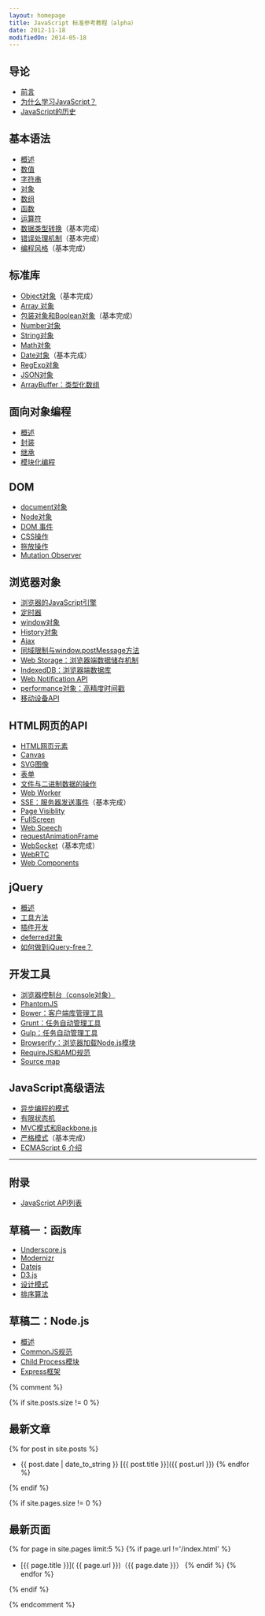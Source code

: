 ```yaml
---
layout: homepage
title: JavaScript 标准参考教程（alpha）
date: 2012-11-18
modifiedOn: 2014-05-18
---
```

	
<h2 id="introduction">导论</h2>

- [前言](introduction/preface.html)
- [为什么学习JavaScript？](introduction/why.html)
- [JavaScript的历史](introduction/history.html)

<h2 id="grammar">基本语法</h2>

- [概述](grammar/basic.html)
- [数值](grammar/number.html)
- [字符串](grammar/string.html)
- [对象](grammar/object.html)
- [数组](grammar/array.html)
- [函数](grammar/function.html)
- [运算符](grammar/operator.html)		
- [数据类型转换](grammar/conversion.html)（基本完成）
- [错误处理机制](grammar/error.html)（基本完成）
- [编程风格](grammar/style.html)（基本完成）

<h2 id="stdlib">标准库</h2>

- [Object对象](stdlib/object.html)（基本完成）
- [Array 对象](stdlib/array.html)
- [包装对象和Boolean对象](stdlib/wrapper.html)（基本完成）
- [Number对象](stdlib/number.html)
- [String对象](stdlib/string.html)
- [Math对象](stdlib/math.html)
- [Date对象](stdlib/date.html)（基本完成）
- [RegExp对象](stdlib/regexp.html)
- [JSON对象](stdlib/json.html)
- [ArrayBuffer：类型化数组](stdlib/arraybuffer.html)

<h2 id="oop">面向对象编程</h2>

- [概述](oop/basic.html)
- [封装](oop/encapsulation.html)
- [继承](oop/inheritance.html)
- [模块化编程](oop/module.html)

<h2 id="dom">DOM</h2>

- [document对象](dom/document.html)
- [Node对象](dom/node.html)
- [DOM 事件](dom/event.html)
- [CSS操作](dom/css.html)
- [拖放操作](dom/dragndrop.html)
- [Mutation Observer](dom/mutationobserver.html)

<h2 id="bom">浏览器对象</h2>

- [浏览器的JavaScript引擎](bom/engine.html)
- [定时器](bom/timer.html)
- [window对象](bom/window.html)
- [History对象](bom/history.html)
- [Ajax](bom/ajax.html)
- [同域限制与window.postMessage方法](bom/windowpostmessage.html)
- [Web Storage：浏览器端数据储存机制](bom/webstorage.html)
- [IndexedDB：浏览器端数据库](bom/indexeddb.html)
- [Web Notification API](bom/notification.html)
- [performance对象：高精度时间戳](bom/performance.html)
- [移动设备API](bom/mobile.html)
		
<h2 id="htmlapi">HTML网页的API</h2>

- [HTML网页元素](htmlapi/elements.html)
- [Canvas](htmlapi/canvas.html)
- [SVG图像](htmlapi/svg.html)
- [表单](htmlapi/form.html)
- [文件与二进制数据的操作](htmlapi/file.html)
- [Web Worker](htmlapi/webworker.html)
- [SSE：服务器发送事件](htmlapi/eventsource.html)（基本完成）
- [Page Visiblity](htmlapi/pagevisibility.html)
- [FullScreen](htmlapi/fullscreen.html)
- [Web Speech](htmlapi/webspeech.html)
- [requestAnimationFrame](htmlapi/requestanimationframe.html)
- [WebSocket](htmlapi/websocket.html)（基本完成）
- [WebRTC](htmlapi/webrtc.html)
- [Web Components](htmlapi/webcomponents.html)

<h2 id="jquery">jQuery</h2>

- [概述](jquery/basic.html)
- [工具方法](jquery/utility.html)
- [插件开发](jquery/plugin.html)
- [deferred对象](jquery/deferred.html)
- [如何做到jQuery-free？](jquery/jquery-free.html)

<h2 id="tool">开发工具</h2>

- [浏览器控制台（console对象）](tool/console.html)
- [PhantomJS](tool/phantomjs.html)
- [Bower：客户端库管理工具](tool/bower.html)
- [Grunt：任务自动管理工具](tool/grunt.html)
- [Gulp：任务自动管理工具](tool/gulp.html)
- [Browserify：浏览器加载Node.js模块](tool/browserify.html)
- [RequireJS和AMD规范](tool/requirejs.html)
- [Source map](tool/sourcemap.html)

<h2 id="advanced">JavaScript高级语法</h2>

- [异步编程的模式](advanced/asynchronous.html)
- [有限状态机](advanced/fsm.html)
- [MVC模式和Backbone.js](advanced/backbonejs.html)
- [严格模式](advanced/strict.html)（基本完成）
- [ECMAScript 6 介绍](advanced/ecmascript6.html)
		
<hr></hr>

<h2 id="appendix">附录</h2>

- [JavaScript API列表](appendix/api.html)

<h2 id="library">草稿一：函数库</h2>

- [Underscore.js](library/underscore.html)
- [Modernizr](library/modernizr.html)
- [Datejs](library/datejs.html)
- [D3.js](library/d3.html)
- [设计模式](library/designpattern.html)
- [排序算法](library/sorting.html)

<h2 id="nodejs">草稿二：Node.js</h2>

- [概述](nodejs/basic.html)
- [CommonJS规范](nodejs/commonjs.html)
- [Child Process模块](nodejs/child-process.html)
- [Express框架](nodejs/express.html)

{% comment %}

{% if site.posts.size != 0 %}

## 最新文章

{% for post in site.posts %}
* {{ post.date | date_to_string }} [{{ post.title }}]({{ post.url }})
{% endfor %}

{% endif %}

{% if site.pages.size != 0 %}

## 最新页面

{% for page in site.pages limit:5 %}
{% if page.url !='/index.html' %}
* [{{ page.title }}]( {{ page.url }})（{{ page.date }}）
{% endif %}
{% endfor %}

{% endif %}

{% endcomment %}
